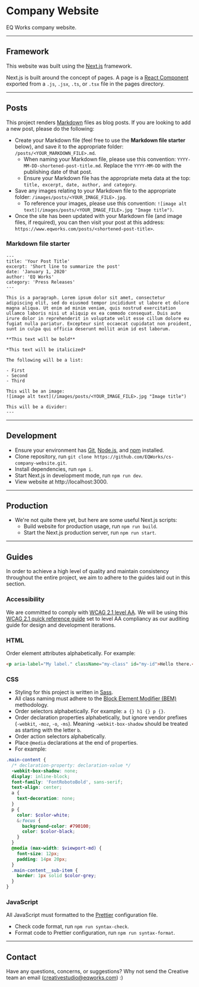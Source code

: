 # Company Website

EQ Works company website.

---

## Framework

This website was built using the [Next.js](https://nextjs.org/) framework.

Next.js is built around the concept of pages. A page is a [React Component](https://reactjs.org/docs/components-and-props.html) exported from a `.js`, `.jsx`, `.ts`, or `.tsx` file in the pages directory.

---

## Posts

This project renders [Markdown](https://en.wikipedia.org/wiki/Markdown) files as blog posts. If you are looking to add a new post, please do the following:

- Create your Markdown file (feel free to use the **Markdown file starter** below), and save it to the appropriate folder: `/posts/<YOUR_MARKDOWN_FILE>.md`.
  - When naming your Markdown file, please use this convention: `YYYY-MM-DD-shortened-post-title.md`. Replace the `YYYY-MM-DD` with the publishing date of that post.
  - Ensure your Markdown file has the appropriate meta data at the top: `title, excerpt, date, author, and category`.
- Save any images relating to your Markdown file to the appropriate folder: `/images/posts/<YOUR_IMAGE_FILE>.jpg`.
  - To reference your images, please use this convention: `![image alt text](/images/posts/<YOUR_IMAGE_FILE>.jpg "Image title")`.
- Once the site has been updated with your Markdown file (and image files, if required), you can then visit your post at this address: `https://www.eqworks.com/posts/<shortened-post-title>`.

### Markdown file starter

```
---
title: 'Your Post Title'
excerpt: 'Short line to summarize the post'
date: 'January 1, 2020'
author: 'EQ Works'
category: 'Press Releases'
---

This is a paragraph. Lorem ipsum dolor sit amet, consectetur adipiscing elit, sed do eiusmod tempor incididunt ut labore et dolore magna aliqua. Ut enim ad minim veniam, quis nostrud exercitation ullamco laboris nisi ut aliquip ex ea commodo consequat. Duis aute irure dolor in reprehenderit in voluptate velit esse cillum dolore eu fugiat nulla pariatur. Excepteur sint occaecat cupidatat non proident, sunt in culpa qui officia deserunt mollit anim id est laborum.

**This text will be bold**

*This text will be italicized*

The following will be a list:

- First
- Second
- Third

This will be an image:
![image alt text](/images/posts/<YOUR_IMAGE_FILE>.jpg "Image title")

This will be a divider:
---
```

---

## Development

- Ensure your environment has [Git](https://git-scm.com/), [Node.js](https://nodejs.org/en/), and [npm](https://www.npmjs.com/) installed.
- Clone repository, run `git clone https://github.com/EQWorks/cs-company-website.git`.
- Install dependencies, run `npm i`.
- Start Next.js in development mode, run `npm run dev`.
- View website at http://localhost:3000.

---

## Production

- We're not quite there yet, but here are some useful Next.js scripts:
  - Build website for production usage, run `npm run build`.
  - Start the Next.js production server, run `npm run start`.

---

## Guides

In order to achieve a high level of quality and maintain consistency throughout the entire project, we aim to adhere to the guides laid out in this section.

### Accessibility

We are committed to comply with [WCAG 2.1 level AA](https://www.w3.org/TR/WCAG21/). We will be using this [WCAG 2.1 quick reference guide](https://www.w3.org/WAI/WCAG21/quickref/?currentsidebar=%23col_customize&showtechniques=126%2C127%2C128%2C129%2C136%2C144%2C145%2C146%2C147%2C148%2C149%2C1410%2C1411%2C1412%2C1413%2C211%2C212%2C214%2C221%2C222%2C223%2C224%2C225%2C226%2C231%2C232%2C233%2C241%2C242%2C243%2C244%2C245%2C246%2C247%2C248%2C249%2C2410%2C251%2C252%2C253%2C254%2C255%2C256%2C311%2C312%2C313%2C314%2C315%2C316%2C321%2C322%2C323%2C324%2C325%2C331%2C332%2C333%2C334%2C335%2C411%2C412%2C413&levels=aaa#top) set to level AA compliancy as our auditing guide for design and development iterations.

### HTML

Order element attributes alphabetically. For example:

```html
<p aria-label="My label." className="my-class" id="my-id">Hello there.</p>
```

### CSS

- Styling for this project is written in [Sass](https://sass-lang.com/).
- All class naming must adhere to the [Block Element Modifier (BEM)](http://getbem.com/naming/) methodology.
- Order selectors alphabetically. For example: `a {} h1 {} p {}`.
- Order declaration properties alphabetically, but ignore vendor prefixes (`-webkit`, `-moz`, `-o`, `-ms`). Meaning `-webkit-box-shadow` should be treated as starting with the letter `b`.
- Order action selectors alphabetically.
- Place `@media` declarations at the end of properties.
- For example:

```scss
.main-content {
  /* declaration-property: declaration-value */
  -webkit-box-shadow: none;
  display: inline-block;
  font-family: 'FontRobotoBold', sans-serif;
  text-align: center;
  a {
    text-decoration: none;
  }
  p {
    color: $color-white;
    &:focus {
      background-color: #790100;
      color: $color-black;
    }
  }
  @media (max-width: $viewport-md) {
    font-size: 12px;
    padding: 14px 20px;
  }
  .main-content__sub-item {
    border: 1px solid $color-grey;
  }
}
```

### JavaScript

All JavaScript must formatted to the [Prettier](https://prettier.io/) configuration file.

- Check code format, run `npm run syntax-check`.
- Format code to Prettier configuration, run `npm run syntax-format`.

---

## Contact

Have any questions, concerns, or suggestions? Why not send the Creative team an email ([creativestudio@eqworks.com](mailto:creativestudio@eqworks.com)) :)
